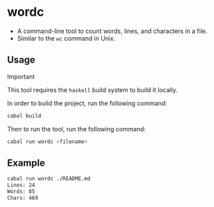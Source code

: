 # wordc
- A command-line tool to count words, lines, and characters in a file.
- Similar to the `wc` command in Unix.

## Usage
> [!IMPORTANT]
> This tool requires the `haskell` build system to build it locally.

In order to build the project, run the following command:
``` bash
cabal build
```
Then to run the tool, run the following command:
``` bash
cabal run wordc <filename>
```

## Example
``` bash
cabal run wordc ./README.md
Lines: 24
Words: 85
Chars: 469
```
